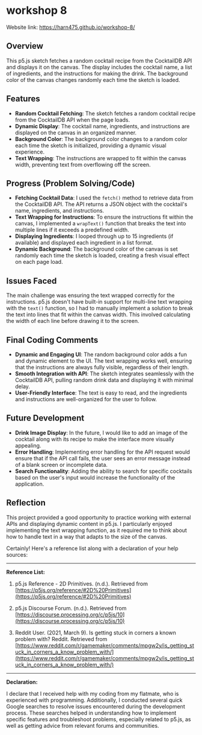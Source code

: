 # workshop 8
 Website link:
https://harn475.github.io/workshop-8/

## Overview

This p5.js sketch fetches a random cocktail recipe from the CocktailDB API and displays it on the canvas. The display includes the cocktail name, a list of ingredients, and the instructions for making the drink. The background color of the canvas changes randomly each time the sketch is loaded.

## Features

- **Random Cocktail Fetching**: The sketch fetches a random cocktail recipe from the CocktailDB API when the page loads.
- **Dynamic Display**: The cocktail name, ingredients, and instructions are displayed on the canvas in an organized manner.
- **Background Color**: The background color changes to a random color each time the sketch is initialized, providing a dynamic visual experience.
- **Text Wrapping**: The instructions are wrapped to fit within the canvas width, preventing text from overflowing off the screen.

## Progress (Problem Solving/Code)

- **Fetching Cocktail Data**: I used the `fetch()` method to retrieve data from the CocktailDB API. The API returns a JSON object with the cocktail's name, ingredients, and instructions.
- **Text Wrapping for Instructions**: To ensure the instructions fit within the canvas, I implemented a `wrapText()` function that breaks the text into multiple lines if it exceeds a predefined width.
- **Displaying Ingredients**: I looped through up to 15 ingredients (if available) and displayed each ingredient in a list format.
- **Dynamic Background**: The background color of the canvas is set randomly each time the sketch is loaded, creating a fresh visual effect on each page load.

## Issues Faced

The main challenge was ensuring the text wrapped correctly for the instructions. p5.js doesn't have built-in support for multi-line text wrapping with the `text()` function, so I had to manually implement a solution to break the text into lines that fit within the canvas width. This involved calculating the width of each line before drawing it to the screen.

## Final Coding Comments

- **Dynamic and Engaging UI**: The random background color adds a fun and dynamic element to the UI. The text wrapping works well, ensuring that the instructions are always fully visible, regardless of their length.
- **Smooth Integration with API**: The sketch integrates seamlessly with the CocktailDB API, pulling random drink data and displaying it with minimal delay.
- **User-Friendly Interface**: The text is easy to read, and the ingredients and instructions are well-organized for the user to follow.

## Future Development

- **Drink Image Display**: In the future, I would like to add an image of the cocktail along with its recipe to make the interface more visually appealing.
- **Error Handling**: Implementing error handling for the API request would ensure that if the API call fails, the user sees an error message instead of a blank screen or incomplete data.
- **Search Functionality**: Adding the ability to search for specific cocktails based on the user's input would increase the functionality of the application.

## Reflection

This project provided a good opportunity to practice working with external APIs and displaying dynamic content in p5.js. I particularly enjoyed implementing the text wrapping function, as it required me to think about how to handle text in a way that adapts to the size of the canvas. 

Certainly! Here's a reference list along with a declaration of your help sources:

---

**Reference List:**

1. p5.js Reference - 2D Primitives. (n.d.). Retrieved from [https://p5js.org/reference/#2D%20Primitives](https://p5js.org/reference/#2D%20Primitives)
   
2. p5.js Discourse Forum. (n.d.). Retrieved from [https://discourse.processing.org/c/p5js/10](https://discourse.processing.org/c/p5js/10)
   
3. Reddit User. (2021, March 9). Is getting stuck in corners a known problem with? Reddit. Retrieved from [https://www.reddit.com/r/gamemaker/comments/mpgw2y/is_getting_stuck_in_corners_a_know_problem_with/](https://www.reddit.com/r/gamemaker/comments/mpgw2y/is_getting_stuck_in_corners_a_know_problem_with/)

---

**Declaration:**

I declare that I received help with my coding from my flatmate, who is experienced with programming. Additionally, I conducted several quick Google searches to resolve issues encountered during the development process. These searches helped in understanding how to implement specific features and troubleshoot problems, especially related to p5.js, as well as getting advice from relevant forums and communities.
